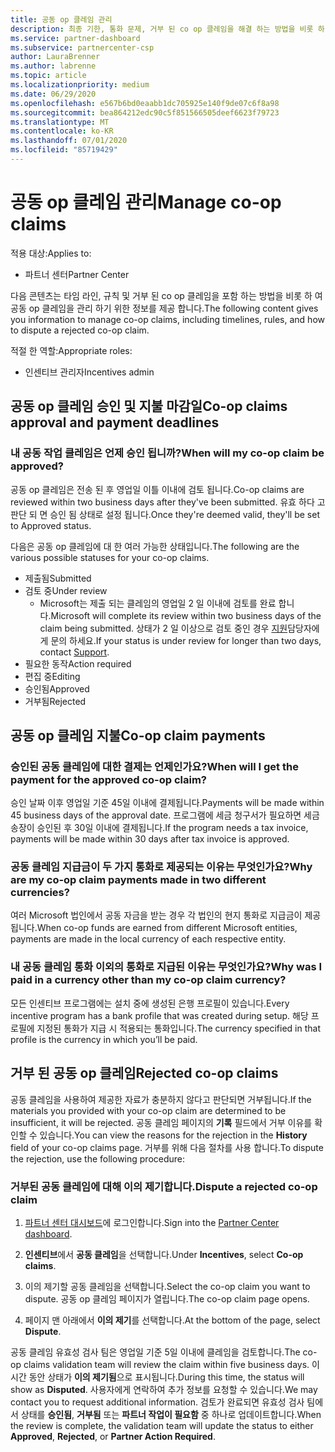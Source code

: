 ```yaml
---
title: 공동 op 클레임 관리
description: 최종 기한, 통화 문제, 거부 된 co op 클레임을 해결 하는 방법을 비롯 하 여 공동 작업 클레임 프로세스를 이해 합니다.
ms.service: partner-dashboard
ms.subservice: partnercenter-csp
author: LauraBrenner
ms.author: labrenne
ms.topic: article
ms.localizationpriority: medium
ms.date: 06/29/2020
ms.openlocfilehash: e567b6bd0eaabb1dc705925e140f9de07c6f8a98
ms.sourcegitcommit: bea864212edc90c5f851566505deef6623f79723
ms.translationtype: MT
ms.contentlocale: ko-KR
ms.lasthandoff: 07/01/2020
ms.locfileid: "85719429"
---
```

# <a name="manage-co-op-claims"></a><span data-ttu-id="c2b75-103">공동 op 클레임 관리</span><span class="sxs-lookup"><span data-stu-id="c2b75-103">Manage co-op claims</span></span>

<span data-ttu-id="c2b75-104">적용 대상:</span><span class="sxs-lookup"><span data-stu-id="c2b75-104">Applies to:</span></span>

- <span data-ttu-id="c2b75-105">파트너 센터</span><span class="sxs-lookup"><span data-stu-id="c2b75-105">Partner Center</span></span>

<span data-ttu-id="c2b75-106">다음 콘텐츠는 타임 라인, 규칙 및 거부 된 co op 클레임을 포함 하는 방법을 비롯 하 여 공동 op 클레임을 관리 하기 위한 정보를 제공 합니다.</span><span class="sxs-lookup"><span data-stu-id="c2b75-106">The following content gives you information to manage co-op claims, including timelines, rules, and how to dispute a rejected co-op claim.</span></span>

<span data-ttu-id="c2b75-107">적절 한 역할:</span><span class="sxs-lookup"><span data-stu-id="c2b75-107">Appropriate roles:</span></span>

- <span data-ttu-id="c2b75-108">인센티브 관리자</span><span class="sxs-lookup"><span data-stu-id="c2b75-108">Incentives admin</span></span>

## <a name="co-op-claims-approval-and-payment-deadlines"></a><span data-ttu-id="c2b75-109">공동 op 클레임 승인 및 지불 마감일</span><span class="sxs-lookup"><span data-stu-id="c2b75-109">Co-op claims approval and payment deadlines</span></span>

### <a name="when-will-my-co-op-claim-be-approved"></a><span data-ttu-id="c2b75-110">내 공동 작업 클레임은 언제 승인 됩니까?</span><span class="sxs-lookup"><span data-stu-id="c2b75-110">When will my co-op claim be approved?</span></span>

<span data-ttu-id="c2b75-111">공동 op 클레임은 전송 된 후 영업일 이틀 이내에 검토 됩니다.</span><span class="sxs-lookup"><span data-stu-id="c2b75-111">Co-op claims are reviewed within two business days after they've been submitted.</span></span> <span data-ttu-id="c2b75-112">유효 하다 고 판단 되 면 승인 됨 상태로 설정 됩니다.</span><span class="sxs-lookup"><span data-stu-id="c2b75-112">Once they're deemed valid, they'll be set to Approved status.</span></span>  

<span data-ttu-id="c2b75-113">다음은 공동 op 클레임에 대 한 여러 가능한 상태입니다.</span><span class="sxs-lookup"><span data-stu-id="c2b75-113">The following are the various possible statuses for your co-op claims.</span></span>

- <span data-ttu-id="c2b75-114">제출됨</span><span class="sxs-lookup"><span data-stu-id="c2b75-114">Submitted</span></span>
- <span data-ttu-id="c2b75-115">검토 중</span><span class="sxs-lookup"><span data-stu-id="c2b75-115">Under review</span></span>
  - <span data-ttu-id="c2b75-116">Microsoft는 제출 되는 클레임의 영업일 2 일 이내에 검토를 완료 합니다.</span><span class="sxs-lookup"><span data-stu-id="c2b75-116">Microsoft will complete its review within two business days of the claim being submitted.</span></span> <span data-ttu-id="c2b75-117">상태가 2 일 이상으로 검토 중인 경우 [지원](https://partner.microsoft.com/dashboard/support/incentives/servicerequests?category=incentives)담당자에 게 문의 하세요.</span><span class="sxs-lookup"><span data-stu-id="c2b75-117">If your status is under review for longer than two days, contact [Support](https://partner.microsoft.com/dashboard/support/incentives/servicerequests?category=incentives).</span></span>
- <span data-ttu-id="c2b75-118">필요한 동작</span><span class="sxs-lookup"><span data-stu-id="c2b75-118">Action required</span></span>
- <span data-ttu-id="c2b75-119">편집 중</span><span class="sxs-lookup"><span data-stu-id="c2b75-119">Editing</span></span>
- <span data-ttu-id="c2b75-120">승인됨</span><span class="sxs-lookup"><span data-stu-id="c2b75-120">Approved</span></span>
- <span data-ttu-id="c2b75-121">거부됨</span><span class="sxs-lookup"><span data-stu-id="c2b75-121">Rejected</span></span>

## <a name="co-op-claim-payments"></a><span data-ttu-id="c2b75-122">공동 op 클레임 지불</span><span class="sxs-lookup"><span data-stu-id="c2b75-122">Co-op claim payments</span></span>

### <a name="when-will-i-get-the-payment-for-the-approved-co-op-claim"></a><span data-ttu-id="c2b75-123">승인된 공동 클레임에 대한 결제는 언제인가요?</span><span class="sxs-lookup"><span data-stu-id="c2b75-123">When will I get the payment for the approved co-op claim?</span></span>

<span data-ttu-id="c2b75-124">승인 날짜 이후 영업일 기준 45일 이내에 결제됩니다.</span><span class="sxs-lookup"><span data-stu-id="c2b75-124">Payments will be made within 45 business days of the approval date.</span></span> <span data-ttu-id="c2b75-125">프로그램에 세금 청구서가 필요하면 세금 송장이 승인된 후 30일 이내에 결제됩니다.</span><span class="sxs-lookup"><span data-stu-id="c2b75-125">If the program needs a tax invoice, payments will be made within 30 days after tax invoice is approved.</span></span>

### <a name="why-are-my-co-op-claim-payments-made-in-two-different-currencies"></a><span data-ttu-id="c2b75-126">공동 클레임 지급금이 두 가지 통화로 제공되는 이유는 무엇인가요?</span><span class="sxs-lookup"><span data-stu-id="c2b75-126">Why are my co-op claim payments made in two different currencies?</span></span>

<span data-ttu-id="c2b75-127">여러 Microsoft 법인에서 공동 자금을 받는 경우 각 법인의 현지 통화로 지급금이 제공됩니다.</span><span class="sxs-lookup"><span data-stu-id="c2b75-127">When co-op funds are earned from different Microsoft entities, payments are made in the local currency of each respective entity.</span></span>  

### <a name="why-was-i-paid-in-a-currency-other-than-my-co-op-claim-currency"></a><span data-ttu-id="c2b75-128">내 공동 클레임 통화 이외의 통화로 지급된 이유는 무엇인가요?</span><span class="sxs-lookup"><span data-stu-id="c2b75-128">Why was I paid in a currency other than my co-op claim currency?</span></span>

<span data-ttu-id="c2b75-129">모든 인센티브 프로그램에는 설치 중에 생성된 은행 프로필이 있습니다.</span><span class="sxs-lookup"><span data-stu-id="c2b75-129">Every incentive program has a bank profile that was created during setup.</span></span> <span data-ttu-id="c2b75-130">해당 프로필에 지정된 통화가 지급 시 적용되는 통화입니다.</span><span class="sxs-lookup"><span data-stu-id="c2b75-130">The currency specified in that profile is the currency in which you’ll be paid.</span></span>

## <a name="rejected-co-op-claims"></a><span data-ttu-id="c2b75-131">거부 된 공동 op 클레임</span><span class="sxs-lookup"><span data-stu-id="c2b75-131">Rejected co-op claims</span></span>

<span data-ttu-id="c2b75-132">공동 클레임을 사용하여 제공한 자료가 충분하지 않다고 판단되면 거부됩니다.</span><span class="sxs-lookup"><span data-stu-id="c2b75-132">If the materials you provided with your co-op claim are determined to be insufficient, it will be rejected.</span></span> <span data-ttu-id="c2b75-133">공동 클레임 페이지의 **기록** 필드에서 거부 이유를 확인할 수 있습니다.</span><span class="sxs-lookup"><span data-stu-id="c2b75-133">You can view the reasons for the rejection in the **History** field of your co-op claims page.</span></span> <span data-ttu-id="c2b75-134">거부를 위해 다음 절차를 사용 합니다.</span><span class="sxs-lookup"><span data-stu-id="c2b75-134">To dispute the rejection, use the following procedure:</span></span>

### <a name="dispute-a-rejected-co-op-claim"></a><span data-ttu-id="c2b75-135">거부된 공동 클레임에 대해 이의 제기합니다.</span><span class="sxs-lookup"><span data-stu-id="c2b75-135">Dispute a rejected co-op claim</span></span>

1. <span data-ttu-id="c2b75-136">[파트너 센터 대시보드](https://partner.microsoft.com/dashboard/)에 로그인합니다.</span><span class="sxs-lookup"><span data-stu-id="c2b75-136">Sign into the [Partner Center dashboard](https://partner.microsoft.com/dashboard/).</span></span>

2. <span data-ttu-id="c2b75-137">**인센티브**에서 **공동 클레임**을 선택합니다.</span><span class="sxs-lookup"><span data-stu-id="c2b75-137">Under **Incentives**, select **Co-op claims**.</span></span>

3. <span data-ttu-id="c2b75-138">이의 제기할 공동 클레임을 선택합니다.</span><span class="sxs-lookup"><span data-stu-id="c2b75-138">Select the co-op claim you want to dispute.</span></span> <span data-ttu-id="c2b75-139">공동 op 클레임 페이지가 열립니다.</span><span class="sxs-lookup"><span data-stu-id="c2b75-139">The co-op claim page opens.</span></span>

4. <span data-ttu-id="c2b75-140">페이지 맨 아래에서 **이의 제기**를 선택합니다.</span><span class="sxs-lookup"><span data-stu-id="c2b75-140">At the bottom of the page, select **Dispute**.</span></span>

<span data-ttu-id="c2b75-141">공동 클레임 유효성 검사 팀은 영업일 기준 5일 이내에 클레임을 검토합니다.</span><span class="sxs-lookup"><span data-stu-id="c2b75-141">The co-op claims validation team will review the claim within five business days.</span></span> <span data-ttu-id="c2b75-142">이 시간 동안 상태가 **이의 제기됨**으로 표시됩니다.</span><span class="sxs-lookup"><span data-stu-id="c2b75-142">During this time, the status will show as **Disputed**.</span></span> <span data-ttu-id="c2b75-143">사용자에게 연락하여 추가 정보를 요청할 수 있습니다.</span><span class="sxs-lookup"><span data-stu-id="c2b75-143">We may contact you to request additional information.</span></span> <span data-ttu-id="c2b75-144">검토가 완료되면 유효성 검사 팀에서 상태를 **승인됨**, **거부됨** 또는 **파트너 작업이 필요함** 중 하나로 업데이트합니다.</span><span class="sxs-lookup"><span data-stu-id="c2b75-144">When the review is complete, the validation team will update the status to either **Approved**, **Rejected**, or **Partner Action Required**.</span></span>
